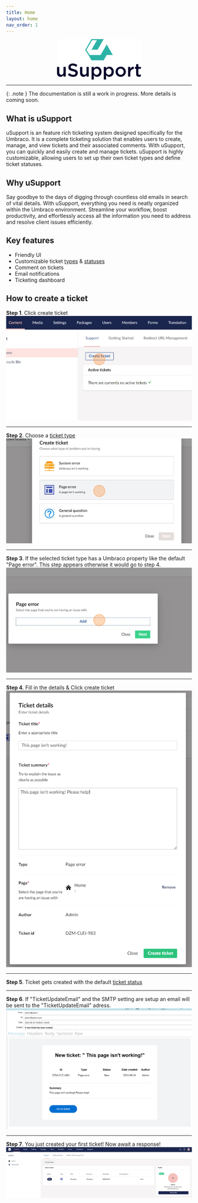 ```yaml
---
title: Home
layout: home
nav_order: 1
---
```


<img src="/uSupport-documentation/assets/usupport.svg" alt="logotype" style="height: 110px; margin: 0 auto; display: block;">

---

{: .note }
The documentation is still a work in progress. More details is coming soon.

## What is uSupport
uSupport is an feature rich ticketing system designed specifically for the Umbraco. It is a complete ticketing solution that enables users to create, manage, and view tickets and their associated comments. With uSupport, you can quickly and easily create and manage tickets. uSupport is highly customizable, allowing users to set up their own ticket types and define ticket statuses.

## Why uSupport
Say goodbye to the days of digging through countless old emails in search of vital details. With uSupport, everything you need is neatly organized within the Umbraco environment. Streamline your workflow, boost productivity, and effortlessly access all the information you need to address and resolve client issues efficiently.

## Key features

* Friendly UI
* Customizable ticket [types](/uSupport-documentation/docs/features/ticketType.html) & [statuses](/uSupport-documentation/docs/features/ticketStatus.html)
* Comment on tickets
* Email notifications
* Ticketing dashboard

## How to create a ticket

**Step 1**. Click create ticket
<img src="/uSupport-documentation/assets/createTicket/step1.png">

---

**Step 2**. Choose a [ticket type](/uSupport-documentation/docs/features/ticketType.html)
<img src="/uSupport-documentation/assets/createTicket/step2.png">

---

**Step 3**. If the selected ticket type has a Umbraco property like the default "Page error". This step appears otherwise it would go to step 4.
<img src="/uSupport-documentation/assets/createTicket/step3.png">

---

**Step 4**. Fill in the details & Click create ticket
<img src="/uSupport-documentation/assets/createTicket/step4.PNG">

---

**Step 5**.
Ticket gets created with the default [ticket status](/uSupport-documentation/docs/features/ticketStatus.html)

---

**Step 6**.
 If "TicketUpdateEmail" and the SMTP setting are setup an email will be sent to the "TicketUpdateEmail" adress.
 <img src="/uSupport-documentation/assets/createTicket/step6.PNG">

---

**Step 7**. You just created your first ticket! Now await a response!
 <img src="/uSupport-documentation/assets/createTicket/step7.PNG">